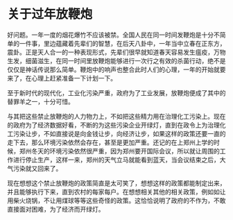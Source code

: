 # 关于过年放鞭炮

好问题。一年一度的烟花爆竹不应该被禁。全国人民在同一时间发鞭炮是十分不简单的一件事，里边蕴藏着先辈们的智慧，在后天八卦中，一年当中立春在正东方，震卦。正是天人合一的一种表现形式，先辈们很早就知道春天容易发生瘟疫，万物生发，细菌滋生，在同一时间里放鞭炮能够进行一次行之有效的杀菌行动，绝不是仅仅是神话传说那么简单。鞭炮中的响声也整合此时人们的心理，一年的开始就要来了，在心理上赶紧准备一下计划一下。

至于新时代的现代化，工业化污染严重，政府为了工业发展，放鞭炮便成了其中的替罪羊之一，十分可惜。

与其把这些禁止放鞭炮的人力物力上，不如把这些精力用在治理化工污染上。现在的政府为了经济数据好看，不断的为这些污染企业开绿灯，直到在政令上为治理化工污染让步，不如直接说是向金钱让步，向经济让步，如果这样的政策还要一直的走下去，那么环境污染依然会存在，甚至是更加严重。还记的在上郑州上学的时候，郑州冬天的环境污染依然很严重，因为郑州要开国际会议，所以就让周围的工作进行停止生产，这样一来，郑州的天气立马就能看到蓝天，当会议结束之后，大气污染就又回来了。

现在想想这个禁止放鞭炮的政策简直是太可笑了，想想这样的政策都能制定出来，并且能够执行下来，直到农村的每家每户。在想想相关其他的相关政策，例如如让用柴火烧锅，不让用煤球等等这些奇怪的政策。这恰恰说明了政府的不作为，不敢直接面对困难，为了经济而开绿灯。